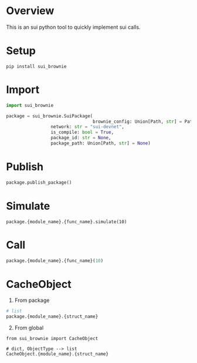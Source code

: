 # Overview

This is an sui python tool to quickly implement sui calls.



# Setup

~~~shell
pip install sui_brownie
~~~



# Import

~~~python
import sui_brownie

package = sui_brownie.SuiPackage(
								 brownie_config: Union[Path, str] = Path.cwd(),
                 network: str = "sui-devnet",
                 is_compile: bool = True,
                 package_id: str = None,
                 package_path: Union[Path, str] = None)
~~~



# Publish

~~~python
package.publish_package()
~~~



# Simulate

~~~
package.{module_name}.{func_name}.simulate(10)
~~~



# Call

~~~python
package.{module_name}.{func_name}(10)
~~~



# CacheObject

1. From package

~~~python
# list
package.{module_name}.{struct_name}
~~~

2. From global

~~~
from sui_brownie import CacheObject

# dict, ObjectType --> list
CacheObject.{module_name}.{struct_name}
~~~

